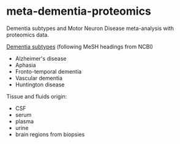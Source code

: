 # meta-dementia-proteomics
Dementia subtypes and Motor Neuron Disease meta-analysis with proteomics data.

[Dementia subtypes](https://www.ncbi.nlm.nih.gov/mesh/68003704) (following MeSH headings from NCBI)
+ Alzheimer's disease
+ Aphasia
+ Fronto-temporal dementia
+ Vascular dementia
+ Huntington disease

Tissue and fluids origin:
+ CSF
+ serum
+ plasma
+ urine
+ brain regions from biopsies
